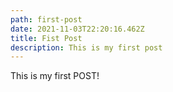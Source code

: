 ```yaml
---
path: first-post
date: 2021-11-03T22:20:16.462Z
title: Fist Post
description: This is my first post
---
```

This is my first POST!